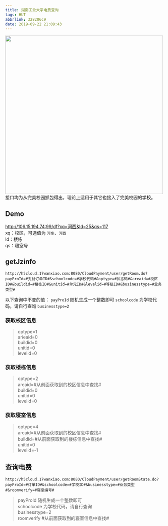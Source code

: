 ```yaml
---
title: 湖南工业大学电费查询
tags: HUT
abbrlink: 328206c9
date: 2019-09-22 21:09:43
---
```

<a href="https://sm.ms/image/tDgNBEq7ZkGxnc5" target="_blank"><img src="https://i.loli.net/2019/09/22/tDgNBEq7ZkGxnc5.jpg" width="500" ></a>
接口均为从完美校园抓包得出，理论上适用于其它也接入了完美校园的学校。
<!-- more -->
## Demo

<http://106.15.194.74:99/df?xq=河西&ld=25&qs=117>  
xq：校区，可选值为 `河东`、`河西`  
ld：楼栋  
qs：寝室号

## getJzinfo

`http://h5cloud.17wanxiao.com:8080/CloudPayment/user/getRoom.do?payProId=#支付订单ID#&schoolcode=#学校代码#&optype=#状态码#&areaid=#校区ID#&buildid=#楼栋ID#&unitid=#单元ID#&levelid=#等级ID#&businesstype=#业务类型#`

以下查询中不变的值：
`payProId` 随机生成一个整数即可
`schoolcode` 为学校代码，请自行查询
`businesstype=2`

### 获取校区信息

>optype=1  
arieaid=0  
buildid=0  
unitid=0  
levelid=0  

### 获取楼栋信息

>optype=2  
areaid=#从前面获取到的校区信息中查找#  
buildid=0  
unitid=0  
levelid=0  

### 获取寝室信息

>optype=4  
areaid=#从前面获取到的校区信息中查找#  
buildid=#从前面获取到的楼栋信息中查找#  
unitid=0  
levelid=-1  

## 查询电费

`http://h5cloud.17wanxiao.com:8080/CloudPayment/user/getRoomState.do?payProId=#订单ID#&schoolcode=#学校ID#&businesstype=#业务类型#&roomverify=#寝室编号#`

>payProId 随机生成一个整数即可  
schoolcode 为学校代码，请自行查询  
businesstype=2  
roomverify #从前面获取到的寝室信息中查找#
